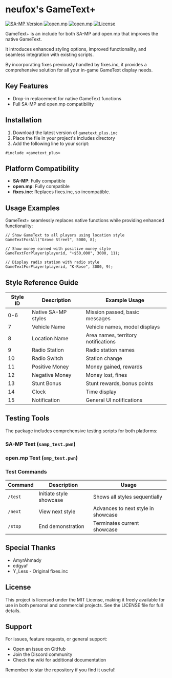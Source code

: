# neufox's GameText+

[![SA-MP Version](https://img.shields.io/badge/SA--MP-✓-green.svg)](https://www.sa-mp.mp/)
[![open.mp](https://img.shields.io/badge/open.mp-✔-green.svg)](https://www.open.mp/)
[![open.mp](https://img.shields.io/badge/fixes.inc-🗙-red.svg)](https://github.com/pawn-lang/sa-mp-fixes)
[![License](https://img.shields.io/badge/License-MIT-blue.svg)](LICENSE)

GameText+ is an include for both SA-MP and open.mp that improves the native GameText. 

It introduces enhanced styling options, improved functionality, and seamless integration with existing scripts.

By incorporating fixes previously handled by fixes.inc, it provides a comprehensive solution for all your in-game GameText display needs.

## Key Features

- Drop-in replacement for native GameText functions
- Full SA-MP and open.mp compatibility

## Installation

1. Download the latest version of `gametext_plus.inc`
2. Place the file in your project's includes directory
3. Add the following line to your script:

```pawn
#include <gametext_plus>
```

## Platform Compatibility

- **SA-MP**: Fully compatible
- **open.mp**: Fully compatible
- **fixes.inc**: Replaces fixes.inc, so incompatible.

## Usage Examples

GameText+ seamlessly replaces native functions while providing enhanced functionality:

```pawn
// Show GameText to all players using location style
GameTextForAll("Grove Street", 5000, 8);

// Show money earned with positive money style
GameTextForPlayer(playerid, "+$50,000", 3000, 11);

// Display radio station with radio style
GameTextForPlayer(playerid, "K-Rose", 3000, 9);

```

## Style Reference Guide

| Style ID | Description | Example Usage |
|----------|-------------|---------------|
| 0-6 | Native SA-MP styles | Mission passed, basic messages |
| 7 | Vehicle Name | Vehicle names, model displays |
| 8 | Location Name | Area names, territory notifications |
| 9 | Radio Station | Radio station names |
| 10 | Radio Switch | Station change |
| 11 | Positive Money | Money gained, rewards |
| 12 | Negative Money | Money lost, fines |
| 13 | Stunt Bonus | Stunt rewards, bonus points |
| 14 | Clock | Time display |
| 15 | Notification | General UI notifications |

## Testing Tools

The package includes comprehensive testing scripts for both platforms:

### SA-MP Test (`samp_test.pwn`)
### open.mp Test (`omp_test.pwn`)

### Test Commands

| Command | Description | Usage |
|---------|-------------|--------|
| `/test` | Initiate style showcase | Shows all styles sequentially |
| `/next` | View next style | Advances to next style in showcase |
| `/stop` | End demonstration | Terminates current showcase |

## Special Thanks

- AmyrAhmady
- edgyaf
- Y_Less - Original fixes.inc

## License

This project is licensed under the MIT License, making it freely available for use in both personal and commercial projects. See the LICENSE file for full details.

## Support

For issues, feature requests, or general support:
- Open an issue on GitHub
- Join the Discord community
- Check the wiki for additional documentation

Remember to star the repository if you find it useful!
